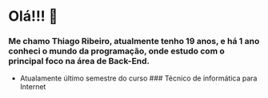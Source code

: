 # Olá!!! 👋

<!--
**thiagoribeiro2003/thiagoribeiro2003** is a ✨ _special_ ✨ repository because its `README.md` (this file) appears on your GitHub profile.

Here are some ideas to get you started:

- 🔭 I’m currently working on ...
- 🌱 I’m currently learning ...
- 👯 I’m looking to collaborate on ...
- 🤔 I’m looking for help with ...
- 💬 Ask me about ...
- 📫 How to reach me: ...
- 😄 Pronouns: ...
- ⚡ Fun fact: ...
-->

### Me chamo Thiago Ribeiro, atualmente tenho 19 anos, e há 1 ano conheci o mundo da programação, onde estudo com o principal foco na área de Back-End.

- Atualamente último semestre do curso ### Técnico de informática para Internet

